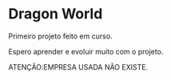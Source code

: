 # Dragon World
 Primeiro projeto feito em curso.
 
 Espero aprender e evoluir muito com o projeto.
 
 ATENÇÃO:EMPRESA USADA NÃO EXISTE.
